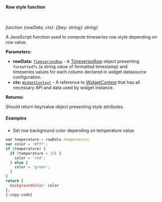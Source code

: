 #### Row style function

<div class="divider"></div>
<br/>

*function (rowData, ctx): {[key: string]: string}*

A JavaScript function used to compute timeseries row style depending on row value.

**Parameters:**

<ul>
  <li><b>rowData:</b> <code><a href="https://github.com/sobeam/sobeam/blob/e264f7b8ddff05bda85c4833bf497f47f447496e/ui-ngx/src/app/modules/home/components/widget/lib/timeseries-table-widget.component.ts#L80" target="_blank">TimeseriesRow</a></code> - A 
            <a href="https://github.com/sobeam/sobeam/blob/e264f7b8ddff05bda85c4833bf497f47f447496e/ui-ngx/src/app/modules/home/components/widget/lib/timeseries-table-widget.component.ts#L80" target="_blank">TimeseriesRow</a> object
            presenting <code>formattedTs</code> (a string value of formatted timestamp) and <br> timeseries values for each column declared in widget datasource configuration.
  </li>
  <li><b>ctx:</b> <code><a href="https://github.com/sobeam/sobeam/blob/5bb6403407aa4898084832d6698aa9ea6d484889/ui-ngx/src/app/modules/home/models/widget-component.models.ts#L107" target="_blank">WidgetContext</a></code> - A reference to <a href="https://github.com/sobeam/sobeam/blob/5bb6403407aa4898084832d6698aa9ea6d484889/ui-ngx/src/app/modules/home/models/widget-component.models.ts#L107" target="_blank">WidgetContext</a> that has all necessary API 
     and data used by widget instance.
  </li>
</ul>

**Returns:**

Should return key/value object presenting style attributes.

<div class="divider"></div>

##### Examples

* Set row background color depending on temperature value:

```javascript
var temperature = rowData.temperature;
var color = '#fff';
if (temperature) {
  if (temperature > 25) {
    color = 'red';
  } else {
    color = 'green';
  }
}
return {
  backgroundColor: color
};
{:copy-code}
```

<br>
<br>
